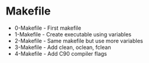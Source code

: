 # Makefile
- 0-Makefile - First makefile
- 1-Makefile - Create executable using variables
- 2-Makefile - Same makefile but use more variables
- 3-Makefile - Add clean, oclean, fclean
- 4-Makefile - Add C90 compiler flags
